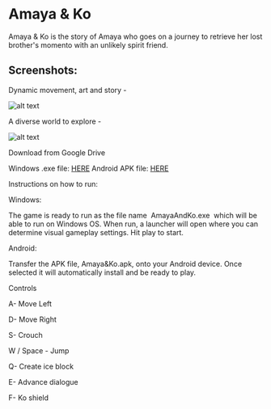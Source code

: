 # Amaya & Ko

Amaya & Ko is the story of Amaya who goes on a journey to retrieve her lost brother's momento with an unlikely spirit friend. 


## Screenshots: 

Dynamic movement, art and story -

![alt text](https://github.com/Ha-So/KO/blob/master/Demo%20Media/GameplaySS.PNG)

A diverse world to explore - 

![alt text](https://github.com/Ha-So/KO/blob/master/Demo%20Media/GameplaySSB.PNG)





Download from Google Drive 

Windows .exe file: [HERE](https://drive.google.com/open?id=1ClTYiNXFRuA4AnsXetmryO_tFzJ7ykSq)
Android APK file: [HERE](https://drive.google.com/open?id=1jcbUWnAItSXu--StW4IQIYoXCmKE4saG)

Instructions on how to run:


Windows:

The game is ready to run as the file name ​ AmayaAndKo.exe ​ which will be able to run on Windows OS. When run, a launcher will open where you can determine visual gameplay settings. Hit play to start.

Android:

Transfer the APK file, Amaya&Ko.apk, onto your Android device. Once selected it will automatically install and be ready to play. 

Controls

A- Move Left

D- Move Right

S- Crouch

W / Space​ - Jump

Q- Create ice block

E- Advance dialogue

F- Ko shield
